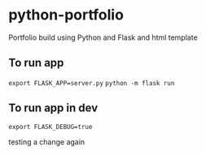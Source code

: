 # python-portfolio
Portfolio build using Python and Flask and html template
## To run app
`export FLASK_APP=server.py`
`python -m flask run`
## To run app in dev
`export FLASK_DEBUG=true`

testing a change again
